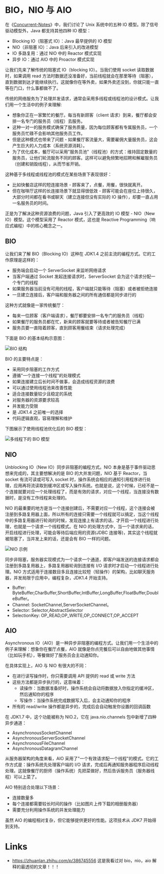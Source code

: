 # BIO，NIO 与 AIO

在《[Concurrent-Notes](https://github.com/wx-chevalir/Concurrent-Notes?q=)》中，我们讨论了 Unix 系统中的五种 IO 模型。除了信号驱动模型外，Java 都支持其他四种 IO 模型：

- Blocking IO（阻塞式 IO）：Java 最早提供的 IO 模型
- NIO（非阻塞 IO）：Java 后来引入的改进模型
- IO 多路复用：通过 NIO 中的 Reactor 模式实现
- 异步 IO：通过 AIO 中的 Proactor 模式实现

让我们先来了解传统的阻塞式 IO（blocking IO）。当我们使用 socket 读取数据时，如果调用 read 方法时数据还没准备好，当前线程就会在那里等待（阻塞），直到数据到达才能继续执行。这就像你在等外卖，如果外卖还没到，你就只能一直等在门口，什么事都做不了。

传统的网络服务为了处理并发请求，通常会采用多线程或线程池的设计模式。让我们用一个生活中的例子来理解:

- 想象你正在一家繁忙的餐厅。每当有新顾客（client 请求）到来，餐厅都会安排一名专门的服务员（线程）去服务。
- 这种一对一的服务模式确保了服务质量，因为每位顾客都有专属服务员，一个服务员忙碌不会影响其他服务员工作。
- 但是这种模式也带来了问题 - 如果餐厅客流量大，需要雇佣大量服务员，这会产生巨大的人力成本（系统资源消耗）。
- 为了优化成本，餐厅可以采用"服务员池"（线程池）的方式：维持固定数量的服务员，让他们轮流服务不同的顾客。这样可以避免频繁地招聘和解雇服务员（创建和销毁线程），从而节省开销。

这种基于多线程或线程池的模式在某些场景下表现很好：

- 比如快餐店这样的短连接场景 - 顾客来了，点餐，用餐，很快就离开。
- 但在咖啡厅这样的长连接场景下就显得很低效 - 顾客可能会在座位上待很久，大部分时间都在看书或聊天（建立连接但没有实际的 IO 操作），却要一直占用一名服务员的时间。

正是为了解决这种资源浪费的问题，Java 引入了更高效的 IO 模型 - NIO（New IO）模型。这个模型采用了 Reactor 模式，这也是 Reactive Programming（响应式编程）中的核心概念之一。

## BIO

让我们来了解 BIO（Blocking IO）这种在 JDK1.4 之前主流的编程方式。它的工作原理是这样的：

- 服务端会启动一个 ServerSocket 来监听网络请求
- 当客户端通过 Socket 发起连接请求时，ServerSocket 会为这个请求分配一个专门的线程
- 如果服务器当前没有可用的线程，客户端就只能等待（阻塞）或者被拒绝连接
- 一旦建立连接后，客户端和服务器之间的所有通信都是同步进行的

这种方式就像是一家传统餐厅：

- 每来一位顾客（客户端请求），餐厅都要安排一名专门的服务员（线程）
- 如果餐厅的服务员都在忙，新来的顾客就要等待或者被告知餐厅已满
- 服务员要一直陪着顾客，直到顾客用餐结束（请求处理完成）

下面是 BIO 的基本结构示意图：

![BIO 结构](https://s1.ax1x.com/2020/03/23/8o8kDS.md.png)

BIO 的主要特点是：

- 采用同步阻塞的工作方式
- 遵循"一个连接一个线程"的处理模式
- 如果连接建立后长时间不做事，会造成线程资源的浪费
- 可以通过使用线程池来改善性能
- 适合连接数量较少且稳定的系统
- 对服务器的资源要求较高
- 并发能力受限
- 是 JDK1.4 之前唯一的选择
- 代码逻辑直观，容易理解和维护

下图展示了使用线程池优化后的 BIO 模型：

![多线程下的 BIO 模型](https://s1.ax1x.com/2020/03/23/8o8BDO.md.png)

## NIO

Unblocking IO（New IO）同步非阻塞的编程方式。NIO 本身是基于事件驱动思想来完成的，其主要想解决的是 BIO 的大并发问题，NIO 基于 Reactor，当 socket 有流可读或可写入 socket 时，操作系统会相应的通知引用程序进行处理，应用再将流读取到缓冲区或写入操作系统。也就是说，这个时候，已经不是一个连接就要对应一个处理线程了，而是有效的请求，对应一个线程，当连接没有数据时，是没有工作线程来处理的。

NIO 的最重要的地方是当一个连接创建后，不需要对应一个线程，这个连接会被注册到多路复用器上面，所以所有的连接只需要一个线程就可以搞定，当这个线程中的多路复用器进行轮询的时候，发现连接上有请求的话，才开启一个线程进行处理，也就是一个请求一个线程模式。在 NIO 的处理方式中，当一个请求来的话，开启线程进行处理，可能会等待后端应用的资源(JDBC 连接等)，其实这个线程就被阻塞了，当并发上来的话，还是会有 BIO 一样的问题。

![NIO 示例](https://s1.ax1x.com/2020/03/23/8T2Av6.png)

同步非阻塞，服务器实现模式为一个请求一个通道，即客户端发送的连接请求都会注册到多路复用器上，多路复用器轮询到连接有 I/O 请求时才启动一个线程进行处理。NIO 方式适用于连接数目多且连接比较短（轻操作）的架构，比如聊天服务器，并发局限于应用中，编程复杂，JDK1.4 开始支持。

- Buffer: ByteBuffer,CharBuffer,ShortBuffer,IntBuffer,LongBuffer,FloatBuffer,DoubleBuffer。
- Channel: SocketChannel,ServerSocketChannel。
- Selector: Selector,AbstractSelector
- SelectionKey: OP_READ,OP_WRITE,OP_CONNECT,OP_ACCEPT

## AIO

Asynchronous IO（AIO）是一种异步非阻塞的编程方式。让我们用一个生活中的例子来理解：想象你在餐厅点餐，AIO 就像是你点完餐后可以自由地做其他事情（比如玩手机），等餐做好了服务员会主动通知你。

在具体实现上，AIO 与 NIO 有很大的不同：

- 在进行读写操作时，你只需要调用 API 提供的 read 或 write 方法
- 这些方法都是异步执行的，这意味着：
  - 读操作：当数据准备好时，操作系统会自动将数据放入你指定的缓冲区，然后通知你的程序
  - 写操作：当操作系统完成数据写入后，会主动通知你的程序
- 所有的 read/write 操作都是异步的，完成后会自动触发你设置的回调函数

在 JDK1.7 中，这个功能被称为 NIO.2，它在 java.nio.channels 包中新增了四种异步通道：

- AsynchronousSocketChannel
- AsynchronousServerSocketChannel
- AsynchronousFileChannel
- AsynchronousDatagramChannel

从服务器架构的角度来看，AIO 采用了"一个有效请求配一个线程"的模式。它的工作方式是：操作系统先处理客户端的 I/O 请求，完成后再通知服务器程序启动线程处理。这就像餐厅的厨师（操作系统）先把菜做好，然后告诉服务员（服务器线程）可以上菜了。

AIO 特别适合处理以下场景：

- 连接数量多
- 每个连接都需要较长时间的操作（比如图片上传下载的相册服务器）
- 需要充分利用操作系统的并发处理能力

虽然 AIO 的编程相对复杂，但它能够提供更好的性能。这项技术从 JDK7 开始得到支持。

# Links

- https://zhuanlan.zhihu.com/p/386745556 这是我看过对 bio，nio，aio 解释的最透彻的文章！！！
